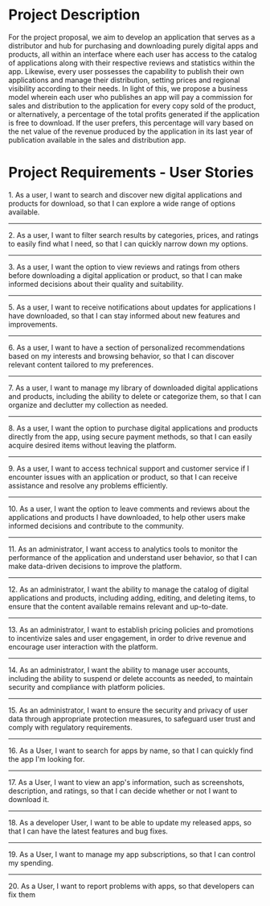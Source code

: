 <h1>Project Description</h1>
For the project proposal, we aim to develop an application that serves as a
distributor and hub for purchasing and downloading purely digital apps and products,
all within an interface where each user has access to the catalog of applications
along with their respective reviews and statistics within the app.
Likewise, every user possesses the capability to publish their own applications and
manage their distribution, setting prices and regional visibility according to their
needs. In light of this, we propose a business model wherein each user who
publishes an app will pay a commission for sales and distribution to the application
for every copy sold of the product, or alternatively, a percentage of the total profits
generated if the application is free to download. If the user prefers, this percentage
will vary based on the net value of the revenue produced by the application in its last
year of publication available in the sales and distribution app.
<h1>Project Requirements - User Stories</h1>
1. As a user, I want to search and discover new digital applications and products for
download, so that I can explore a wide range of options available.
<hr>
2. As a user, I want to filter search results by categories, prices, and ratings to easily
find what I need, so that I can quickly narrow down my options.
<hr>
3. As a user, I want the option to view reviews and ratings from others before
downloading a digital application or product, so that I can make informed decisions
about their quality and suitability.
<hr>
5. As a user, I want to receive notifications about updates for applications I have
downloaded, so that I can stay informed about new features and improvements.
<hr>
6. As a user, I want to have a section of personalized recommendations based on
my interests and browsing behavior, so that I can discover relevant content tailored
to my preferences.
<hr>
7. As a user, I want to manage my library of downloaded digital applications and
products, including the ability to delete or categorize them, so that I can organize and
declutter my collection as needed.
<hr>
8. As a user, I want the option to purchase digital applications and products directly
from the app, using secure payment methods, so that I can easily acquire desired
items without leaving the platform.
<hr>
9. As a user, I want to access technical support and customer service if I encounter
issues with an application or product, so that I can receive assistance and resolve
any problems efficiently.
<hr>
10. As a user, I want the option to leave comments and reviews about the
applications and products I have downloaded, to help other users make informed
decisions and contribute to the community.
<hr>
11. As an administrator, I want access to analytics tools to monitor the performance
of the application and understand user behavior, so that I can make data-driven
decisions to improve the platform.
<hr>
12. As an administrator, I want the ability to manage the catalog of digital
applications and products, including adding, editing, and deleting items, to ensure
that the content available remains relevant and up-to-date.
<hr>
13. As an administrator, I want to establish pricing policies and promotions to
incentivize sales and user engagement, in order to drive revenue and encourage
user interaction with the platform.
<hr>
14. As an administrator, I want the ability to manage user accounts, including the
ability to suspend or delete accounts as needed, to maintain security and compliance
with platform policies.
<hr>
15. As an administrator, I want to ensure the security and privacy of user data
through appropriate protection measures, to safeguard user trust and comply with
regulatory requirements.
<hr>
16. As a User, I want to search for apps by name, so that I can quickly find the app
I'm looking for.
<hr>
17. As a User, I want to view an app's information, such as screenshots, description,
and ratings, so that I can decide whether or not I want to download it.
<hr>
18. As a developer User, I want to be able to update my released apps, so that I can
have the latest features and bug fixes.
<hr>
19. As a User, I want to manage my app subscriptions, so that I can control my
spending.
<hr>
20. As a User, I want to report problems with apps, so that developers can fix them
